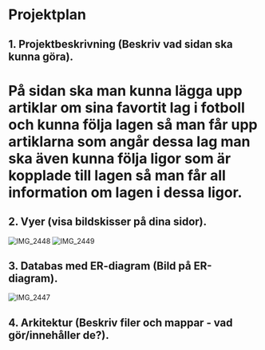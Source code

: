 # Projektplan

## 1. Projektbeskrivning (Beskriv vad sidan ska kunna göra).
# På sidan ska man kunna lägga upp artiklar om sina favortit lag i fotboll och kunna följa lagen så man får upp artiklarna som angår dessa lag man ska även kunna följa ligor som är kopplade till lagen så man får all information om lagen i dessa ligor.
## 2. Vyer (visa bildskisser på dina sidor).
![IMG_2448](IMG_2448.png)
![IMG_2449](IMG_2449.png)
## 3. Databas med ER-diagram (Bild på ER-diagram).
![IMG_2447](IMG_2447.png)
## 4. Arkitektur (Beskriv filer och mappar - vad gör/innehåller de?).


